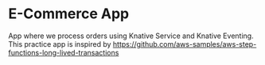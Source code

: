# E-Commerce App
App where we process orders using Knative Service and Knative Eventing. This practice app is inspired by https://github.com/aws-samples/aws-step-functions-long-lived-transactions
